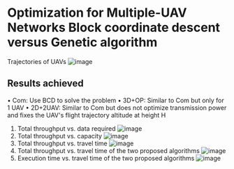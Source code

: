 # Optimization for Multiple-UAV Networks Block coordinate descent versus Genetic algorithm
Trajectories of UAVs
   ![image](https://github.com/user-attachments/assets/a1237bc9-5213-4267-872b-9cb6b80f74a7)
## Results achieved
• Com: Use BCD to solve the problem
• 3D+OP: Similar to Com but only for 1 UAV
• 2D+2UAV: Similar to Com but does not optimize transmission power and fixes the UAV's flight trajectory altitude at height H
1. Total throughput vs. data required
   ![image](https://github.com/user-attachments/assets/7325b39f-09e6-4153-8ee6-b8780aefa569)
2. Total throughput vs. capacity
   ![image](https://github.com/user-attachments/assets/d7a3cc46-a148-45c0-ad6a-0ef0dc2bc565)
3. Total throughput vs. travel time
   ![image](https://github.com/user-attachments/assets/fb9d7f9d-2f9c-4f17-83a5-3d73a41d720a)
4. Total throughput vs. travel time of the two proposed algorithms
   ![image](https://github.com/user-attachments/assets/8d3bb3b9-3192-4d17-859e-da2b376515b0)
5. Execution time vs. travel time of the two proposed algorithms
   ![image](https://github.com/user-attachments/assets/635a841e-fe88-4265-ad14-4beb5276265d)



  

